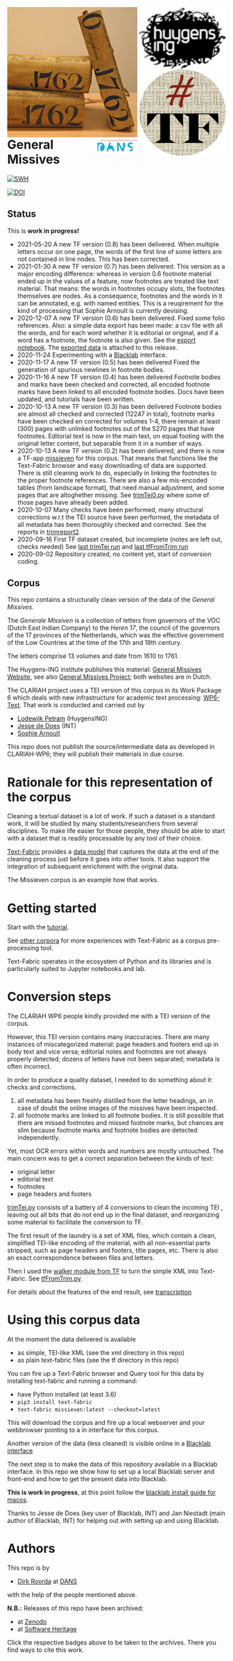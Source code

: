 <div>
<img src="docs/images/logo.png" align="left" width="300"/>
<img src="docs/images/huygenslogo.png" align="right" width="200"/>
<img src="docs/images/tf.png" align="right" width="200"/>
<img src="docs/images/dans.png" align="right" width="100"/>
</div>

# General Missives

[![SWH](https://archive.softwareheritage.org/badge/origin/https://github.com/Nino-cunei/oldassyrian/)](https://archive.softwareheritage.org/browse/origin/?origin_url=https://github.com/Dans-labs/clariah-gm)

[![DOI](https://zenodo.org/badge/292204502.svg)](https://zenodo.org/badge/latestdoi/292204502)


Status
------

This is **work in progress!**

*   2021-05-20 A new TF version (0.8) has been delivered.
    When multiple letters occur on one page, the words of the first line
    of some letters are not contained in line nodes.
    This has been corrected.
*   2021-01-30 A new TF version (0.7) has been delivered.
    This  version as a major encoding difference: whereas in version 0.6 footnote material ended
    up in the values of a feature, now footnotes are treated like text material.
    That means: the words in footnotes occupy slots, the footnotes themselves are nodes.
    As a consequence, footnotes and the words in it can be annotated, e.g. with named entities.
    This is a reuqirement for the kind of processing that Sophie Arnoult is currently devising.
*   2020-12-07 A new TF version (0.6) has been delivered.
    Fixed some folio references.
    Also: a simple data export has been made: a csv file with all the words, and for each
    word whether it is editorial or original, and if a word has a footnote, the footnote is
    also given. See the
    [export notebook](https://nbviewer.jupyter.org/github/Dans-labs/clariah-gm/tree/master/usage/SimpleData.ipynb).
    The
    [exported data](https://github.com/Dans-labs/clariah-gm/releases/download/v0.6/words.tsv.gz)
    is attached to this release.
*   2020-11-24 Experimenting with a [Blacklab](http://inl.github.io/BlackLab/index.html) interface.
*   2020-11-17 A new TF version (0.5) has been delivered
    Fixed the generation of spurious newlines in footnote bodies.
*   2020-11-16 A new TF version (0.4) has been delivered
    Footnote bodies and marks have been checked and corrected, all encoded footnote marks
    have been linked to all encoded footnote bodies.
    Docs have been updated, and tutorials have been written.
*   2020-10-13 A new TF version (0.3) has been delivered
    Footnote bodies are almost all checked and corrected (12247 in total),
    footnote marks have been checked
    en corrected for volumes 1-4, there remain at least (300) pages with unlinked footnotes
    out of the 5270 pages that have footnotes.
    Editorial text is now in the main text, on equal footing with the original letter content,
    but separable from it in a number of ways.
*   2020-10-13 A new TF version (0.2) has been delivered, and there is now a TF-app
    [missieven](https://github.com/annotation/app-missieven) for this corpus.
    That means that functions like the Text-Fabric browser and easy downloading of data are supported.
    There is still cleaning work to do, especially in linking the footnotes to the proper
    footnote references.
    There are also a few mis-encoded tables (from landscape format), that need manual adjustment,
    and some pages that are altoghether missing.
    See [trimTei0.py](https://github.com/Dans-labs/clariah-gm/blob/master/programs/trimTei0.py) where some of those
    pages have already been added.
*   2020-10-07 Many checks have been performed, many structural corrections
    w.r.t the TEI source have been performed,
    the metadata of all metadata has been thoroughly checked and corrected.
    See the reports in
    [trimreport2](trimreport2).
*   2020-09-16 First TF dataset created, but incomplete (notes are left out, checks needed)
    See 
    [last trimTei run](log-trimTei.txt)
    and
    [last tfFromTrim run](log-tfFromTrim.txt)
*   2020-09-02 Repository created, no content yet, start of conversion coding.

Corpus
------

This repo contains a structurally clean version of the data of the *General Missives*.

The *Generale Missiven* is a collection of letters from governors of the
VOC (Dutch East Indian Company) to
the *Heren 17*, the council of the governors of the 17 provinces of the Netherlands,
which was the effective
government of the Low Countries at the time of the 17th and 18th century.

The letters comprise 13 volumes and date from 1610 to 1761.

The Huygens-ING institute publishes this material:
[General Missives Website](http://resources.huygens.knaw.nl/retroboeken/generalemissiven/#page=0&accessor=toc&view=homePane),
see also
[General Missives Project](http://resources.huygens.knaw.nl/vocgeneralemissiven);
both websites are in Dutch.

The CLARIAH project uses a TEI version of this corpus in its Work Package 6 which deals with
new infrastructure for academic text processing:
[WP6-Text](https://www.clariah.nl/en/work-packages/focus-areas/text?layout=blog).
That work is conducted and carried out by

* [Lodewijk Petram](https://www.lodewijkpetram.nl) (HuygensING)
* [Jesse de Does](https://www.researchgate.net/profile/Jesse_De_Does) (INT)
* [Sophie Arnoult](http://www.illc.uva.nl/People/person/3601/Ir-Sophie-Arnoult)

This repo does not publish the source/intermediate data as developed in CLARIAH-WP6;
they will publish their materials in due course.

# Rationale for this representation of the corpus

Cleaning a textual dataset is a lot of work.
If such a dataset is a standard work, it will be studied by many students/researchers from several
disciplines. 
To make life easier for those people, they should be able to start with a dataset that is readily
processable by any tool of their choice.

[Text-Fabric](https://github.com/annotation/text-fabric)
provides a
[data model](https://annotation.github.io/text-fabric/tf/about/datamodel.html)
that captures the data at the end of the cleaning process just
before it goes into other tools.
It also support the integration of subsequent enrichment with the original data.

The Missieven corpus is an example how that works.

# Getting started

Start with the
[tutorial](https://nbviewer.jupyter.org/github/annotation/tutorials/blob/master/generalmissives/start.ipynb).

See
[other corpora](https://annotation.github.io/text-fabric/tf/about/corpora.html)
for more experiences with Text-Fabric as a corpus pre-processing tool.

Text-Fabric operates in the ecosystem of Python and its libraries
and is particularly suited to Jupyter notebooks and lab.

# Conversion steps

The CLARIAH WP6 people kindly provided me with a TEI version of the corpus.

However, this TEI version contains many inaccuracies.
There are many instances of miscategorized material:
page headers and footers end up in body text and vice versa;
editorial notes and footnotes are not always properly detected; dozens of letters have not been separated;
metadata is often incorrect.

In order to produce a quality dataset, I needed to do something about it: checks and corrections.

1. all metadata has been freshly distilled from the letter headings, an in case of doubt the
   online images of the missives have been inspected.
2. all footnote marks are linked to all footnote bodies.
   It is still possible that there are missed footnotes and missed footnote marks,
   but chances are slim because footnote marks and footnote bodies are detected
   independently.

Yet, most OCR errors within words and numbers are mostly untouched.
The main concern was to get a correct separation between the kinds of text:

* original letter
* editorial text
* footnotes
* page headers and footers

[trimTei.py](https://github.com/Dans-labs/clariah-gm/blob/master/programs/trimTei.py)
consists of a battery of 4 conversions to clean the incoming TEI ,
leaving out all bits that do not end up in the final dataset,
and reorganizing some material to facilitate the conversion to TF.

The first result of the laundry is a set of XML files, which contain a clean, simplified TEI-like
encoding of the material, with all non-essential parts stripped, such as page headers and footers,
title pages, etc.
There is also an exact correspondence between files and letters.

Then I used the
[walker module from TF](https://annotation.github.io/text-fabric/tf/convert/walker.html)
to turn the simple XML into Text-Fabric.
See
[tfFromTrim.py](https://github.com/Dans-labs/clariah-gm/blob/master/programs/tfFromTrim.py).

For details about the features of the end result, see 
[transcription](docs/transcription.md)

# Using this corpus data

At the moment the data delivered is available

* as simple, TEI-like XML (see the xml directory in this repo)
* as plain text-fabric files (see the tf directory in this repo)

You can fire up a Text-Fabric browser and Query tool for this data by installing text-fabric and running
a command:

* have Python installed (at least 3.6)
* `pip3 install text-fabric`
* `text-fabric missieven:latest --checkout=latest`

This will download the corpus and fire up a local webserver and your webbrowser pointing to a in interface
for this corpus.

Another version of the data (less cleaned) is visible online in a
[Blacklab interface ](http://corpora.ato.ivdnt.org/corpus-frontend/Missiven/search/)

The next step is to make the data of this repository available in a Blacklab interface.
In this repo we show how to set up a local Blacklab server and front-end and how to get the
present data into Blacklab.

**This is work in progress**, at this point follow the
[blacklab install guide for macos](https://github.com/Dans-labs/clariah-gm/blob/master/blacklab/install.md).

Thanks to Jesse de Does (key user of Blacklab, INT) and
Jan Niestadt (main author of Blacklab, INT) for helping out with setting up and using Blacklab.

# Authors

This repo is by

*   [Dirk Roorda](https://pure.knaw.nl/portal/en/persons/dirk-roorda) at
    [DANS](https://www.dans.knaw.nl)

with the help of the people mentioned above.

**N.B.:** Releases of this repo have been archived:

* at [Zenodo](https://zenodo.org)
* at [Software Heritage](https://archive.softwareheritage.org)

Click the respective badges above to be taken to the archives.
There you find ways to cite this work.
